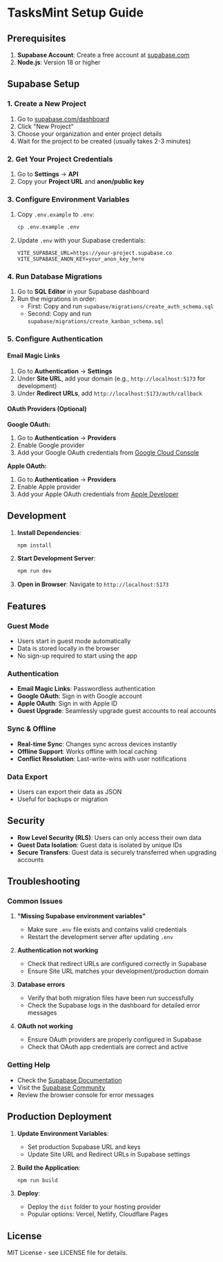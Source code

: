 # TasksMint Setup Guide

## Prerequisites

1. **Supabase Account**: Create a free account at [supabase.com](https://supabase.com)
2. **Node.js**: Version 18 or higher

## Supabase Setup

### 1. Create a New Project

1. Go to [supabase.com/dashboard](https://supabase.com/dashboard)
2. Click "New Project"
3. Choose your organization and enter project details
4. Wait for the project to be created (usually takes 2-3 minutes)

### 2. Get Your Project Credentials

1. Go to **Settings** → **API**
2. Copy your **Project URL** and **anon/public key**

### 3. Configure Environment Variables

1. Copy `.env.example` to `.env`:
   ```bash
   cp .env.example .env
   ```

2. Update `.env` with your Supabase credentials:
   ```env
   VITE_SUPABASE_URL=https://your-project.supabase.co
   VITE_SUPABASE_ANON_KEY=your_anon_key_here
   ```

### 4. Run Database Migrations

1. Go to **SQL Editor** in your Supabase dashboard
2. Run the migrations in order:
   - First: Copy and run `supabase/migrations/create_auth_schema.sql`
   - Second: Copy and run `supabase/migrations/create_kanban_schema.sql`

### 5. Configure Authentication

#### Email Magic Links
1. Go to **Authentication** → **Settings**
2. Under **Site URL**, add your domain (e.g., `http://localhost:5173` for development)
3. Under **Redirect URLs**, add `http://localhost:5173/auth/callback`

#### OAuth Providers (Optional)

**Google OAuth:**
1. Go to **Authentication** → **Providers**
2. Enable Google provider
3. Add your Google OAuth credentials from [Google Cloud Console](https://console.cloud.google.com/)

**Apple OAuth:**
1. Go to **Authentication** → **Providers**
2. Enable Apple provider
3. Add your Apple OAuth credentials from [Apple Developer](https://developer.apple.com/)

## Development

1. **Install Dependencies**:
   ```bash
   npm install
   ```

2. **Start Development Server**:
   ```bash
   npm run dev
   ```

3. **Open in Browser**:
   Navigate to `http://localhost:5173`

## Features

### Guest Mode
- Users start in guest mode automatically
- Data is stored locally in the browser
- No sign-up required to start using the app

### Authentication
- **Email Magic Links**: Passwordless authentication
- **Google OAuth**: Sign in with Google account
- **Apple OAuth**: Sign in with Apple ID
- **Guest Upgrade**: Seamlessly upgrade guest accounts to real accounts

### Sync & Offline
- **Real-time Sync**: Changes sync across devices instantly
- **Offline Support**: Works offline with local caching
- **Conflict Resolution**: Last-write-wins with user notifications

### Data Export
- Users can export their data as JSON
- Useful for backups or migration

## Security

- **Row Level Security (RLS)**: Users can only access their own data
- **Guest Data Isolation**: Guest data is isolated by unique IDs
- **Secure Transfers**: Guest data is securely transferred when upgrading accounts

## Troubleshooting

### Common Issues

1. **"Missing Supabase environment variables"**
   - Make sure `.env` file exists and contains valid credentials
   - Restart the development server after updating `.env`

2. **Authentication not working**
   - Check that redirect URLs are configured correctly in Supabase
   - Ensure Site URL matches your development/production domain

3. **Database errors**
   - Verify that both migration files have been run successfully
   - Check the Supabase logs in the dashboard for detailed error messages

4. **OAuth not working**
   - Ensure OAuth providers are properly configured in Supabase
   - Check that OAuth app credentials are correct and active

### Getting Help

- Check the [Supabase Documentation](https://supabase.com/docs)
- Visit the [Supabase Community](https://github.com/supabase/supabase/discussions)
- Review the browser console for error messages

## Production Deployment

1. **Update Environment Variables**:
   - Set production Supabase URL and keys
   - Update Site URL and Redirect URLs in Supabase settings

2. **Build the Application**:
   ```bash
   npm run build
   ```

3. **Deploy**:
   - Deploy the `dist` folder to your hosting provider
   - Popular options: Vercel, Netlify, Cloudflare Pages

## License

MIT License - see LICENSE file for details.